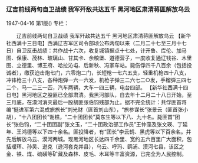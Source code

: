 ### 辽吉前线两旬自卫战绩  我军歼敌共达五千  黑河地区肃清蒋匪解放乌云

1947-04-16
第1版()
专栏：

　　辽吉前线两旬自卫战绩
    我军歼敌共达五千
    黑河地区肃清蒋匪解放乌云
    【新华社西满十三日电】西满辽吉军区司令部顷公布两旬以来（二月二十七至三月十七日）自卫反击战绩：共作战十六次，收复城镇据点十七处，计开鲁、库伦、加马图、保康、茂林、玻璃山、甘其卡、余粮堡、道德营子，一度收复通辽钱谷、木里图、立德里、博王府、哈拉沁屯、后新秋、冯家车站。毙伤俘四千八百余（包括投诚者），缴获迫击炮七门，六零炮二门，长短枪一七六五支，轻重机枪四十八支，冲锋枪三十八支，各种炮弹一六一六发，机枪子弹三二六七二○发，手榴弹三四七二个，马一二三一匹，汽车两辆，大车一四三辆，电台四部。
    【新华社西满十四日电】黑河地区之股匪已全部肃清。我黑河部队，自去年十二月二十八日开始，至三月底，在漠河消灭最后一股胡匪张伯钧残部为止。据不完全统计：共俘匪首蒋编“挺进军第六混成旅旅长”刘光财（匪首刘山东），“旅参谋长”张景云（匪首张小胡），“十八团团长”谢樵，“二十团团长”莫东生等以下八、九十名。毙匪首“团长”张伯钧，“二十团团副”张文玉，“二十团政治部工作员”王仲藻及张文瑛、丁延年、王鸿德等以下四十余名。匪投降者，有“团长”李云鹤、黑虎等以下百余名。并先后解放乌云、漠河两城。现黑河地区长达四千余里、宽约五六百里广大面积，包括瑷珲、孙吴、逊克（逊河套克并县），乌云、呼玛、鸥浦、漠河七县，该区之金、铁、煤、硫磺等矿藏及森林、皮毛、木耳等丰富资源，已完全为人民控制。
